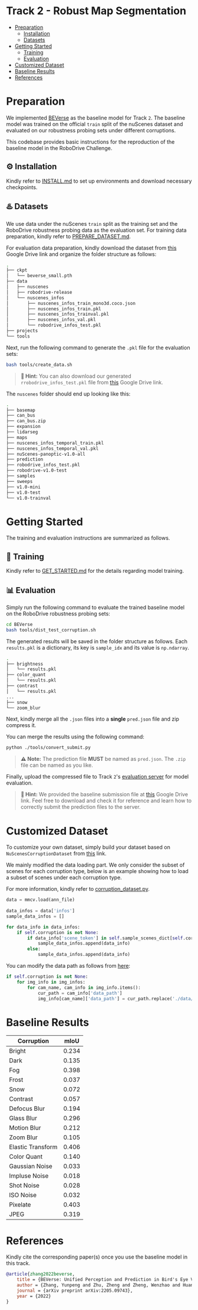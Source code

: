 # Track 2 - Robust Map Segmentation

- [Preparation](#preparation)
  - [Installation](#gear-installation)
  - [Datasets](#hotsprings-datasets)
- [Getting Started](#getting-started)
  - [Training](#rocket-training)
  - [Evaluation](#bar_chart-evaluation)
- [Customized Dataset](#customized-dataset)
- [Baseline Results](#baseline-results)
- [References](#references)


# Preparation

We implemented [BEVerse](https://arxiv.org/abs/2205.09743) as the baseline model for Track `2`. The baseline model was trained on the official `train` split of the nuScenes dataset and evaluated on our robustness probing sets under different corruptions.

This codebase provides basic instructions for the reproduction of the baseline model in the RoboDrive Challenge.


## :gear: Installation

Kindly refer to [INSTALL.md](BEVerse/docs/installation.md) to set up environments and download necessary checkpoints.

## :hotsprings: Datasets

We use data under the nuScenes `train` split as the training set and the RoboDrive robustness probing data as the evaluation set. For training data preparation, kindly refer to [PREPARE_DATASET.md](BEVerse/docs/data_preparation.md). 

For evaluation data preparation, kindly download the dataset from [this](https://drive.google.com/file/d/1FEiBlX9SV69DEaHVfpKcWjkTZQAVSfvw/view?usp=drive_link) Google Drive link and organize the folder structure as follows:

```bash
.
├── ckpt
│   └── beverse_small.pth
├── data
│   ├── nuscenes
│   ├── robodrive-release
│   └── nuscenes_infos
│       ├── nuscenes_infos_train_mono3d.coco.json
│       ├── nuscenes_infos_train.pkl
│       ├── nuscenes_infos_trainval.pkl
│       ├── nuscenes_infos_val.pkl
│       └── robodrive_infos_test.pkl
├── projects
└── tools
```

Next, run the following command to generate the `.pkl` file for the evaluation sets:

```bash
bash tools/create_data.sh
```

> **:blue_car: Hint:** You can also download our generated `rrobodrive_infos_test.pkl` file from [this](https://drive.google.com/drive/u/4/folders/1fd1SCkS2uB1l4PS8S5Le1i4q32X2u8PQ) Google Drive link.


The `nuscenes` folder should end up looking like this:

```bash
.
├── basemap
├── can_bus
├── can_bus.zip
├── expansion
├── lidarseg
├── maps
├── nuscenes_infos_temporal_train.pkl
├── nuscenes_infos_temporal_val.pkl
├── nuScenes-panoptic-v1.0-all
├── prediction
├── robodrive_infos_test.pkl
├── robodrive-v1.0-test
├── samples
├── sweeps
├── v1.0-mini
├── v1.0-test
└── v1.0-trainval
```



# Getting Started

The training and evaluation instructions are summarized as follows.

## :rocket: Training

Kindly refer to [GET_STARTED.md](BEVerse/docs/getting_started.md) for the details regarding model training.


## :bar_chart: Evaluation

Simply run the following command to evaluate the trained baseline model on the RoboDrive robustness probing sets:

```bash
cd BEVerse
bash tools/dist_test_corruption.sh
```

The generated results will be saved in the folder structure as follows. Each `results.pkl` is a dictionary, its key is `sample_idx` and its value is `np.ndarray`.

```bash
.
├── brightness
│   └── results.pkl
├── color_quant
│   └── results.pkl
├── contrast
│   └── results.pkl
...
├── snow
└── zoom_blur
```

Next, kindly merge all the `.json` files into a **single** `pred.json` file and zip compress it.

You can merge the results using the following command:
```bash
python ./tools/convert_submit.py
```
> **:warning: Note:** The prediction file **MUST** be named as `pred.json`. The `.zip` file can be named as you like.

Finally, upload the compressed file to Track `2`'s [evaluation server](https://codalab.lisn.upsaclay.fr/competitions/17062) for model evaluation.

> **:blue_car: Hint:** We provided the baseline submission file at [this](https://drive.google.com/drive/folders/1fd1SCkS2uB1l4PS8S5Le1i4q32X2u8PQ?usp=drive_link) Google Drive link. Feel free to download and check it for reference and learn how to correctly submit the prediction files to the server.


# Customized Dataset

To customize your own dataset, simply build your dataset based on `NuScenesCorruptionDataset` from [this](./BEVerse/projects/mmdet3d_plugin/datasets/corruption_dataset.py#18) link.

We mainly modified the data loading part. We only consider the subset of scenes for each corruption type, below is an example showing how to load a subset of scenes under each corruption type.

For more information, kindly refer to [corruption_dataset.py](BEVerse/projects/mmdet3d_plugin/datasets/robodrive_dataset.py).


```python
data = mmcv.load(ann_file)
        
data_infos = data['infos']
sample_data_infos = []

for data_info in data_infos:
    if self.corruption is not None:
        if data_info['scene_token'] in self.sample_scenes_dict[self.corruption]:
            sample_data_infos.append(data_info)
        else:
            sample_data_infos.append(data_info)
```

You can modify the data path as follows from [here](BEVerse/projects/mmdet3d_plugin/datasets/robodrive_dataset.py#L405):

```python
if self.corruption is not None:
    for img_info in img_infos:
        for cam_name, cam_info in img_info.items():
            cur_path = cam_info['data_path']
            img_info[cam_name]['data_path'] = cur_path.replace('./data/nuscenes', osp.join(self.corruption_root, self.corruption))
```


# Baseline Results

| Corruption        | mIoU  |
| ----------------- | ----- |
| Bright            | 0.234 |
| Dark              | 0.135 |
| Fog               | 0.398 |
| Frost             | 0.037 |
| Snow              | 0.072 |
| Contrast          | 0.057 |
| Defocus Blur      | 0.194 |
| Glass Blur        | 0.296 |
| Motion Blur       | 0.212 |
| Zoom Blur         | 0.105 |
| Elastic Transform | 0.406 |
| Color Quant       | 0.140 |
| Gaussian Noise    | 0.033 |
| Impluse Noise     | 0.018 |
| Shot Noise        | 0.028 |
| ISO Noise         | 0.032 |
| Pixelate          | 0.403 |
| JPEG              | 0.319 |


# References

Kindly cite the corresponding paper(s) once you use the baseline model in this track.
```bibtex
@article{zhang2022beverse,
    title = {BEVerse: Unified Perception and Prediction in Bird's Eye View for Vision-Centric Autonomous Driving},
    author = {Zhang, Yunpeng and Zhu, Zheng and Zheng, Wenzhao and Huang, Junjie and Huang, Guan and Zhou, Jie and Lu, Jiwen},
    journal = {arXiv preprint arXiv:2205.09743},
    year = {2022}
}
```
